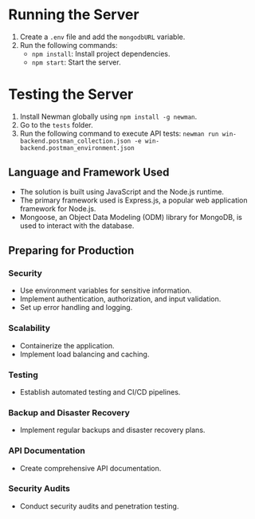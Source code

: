 # Running the Server
1. Create a `.env` file and add the `mongodbURL` variable.
2. Run the following commands:
   - `npm install`: Install project dependencies.
   - `npm start`: Start the server.

# Testing the Server
1. Install Newman globally using `npm install -g newman`.
2. Go to the `tests` folder.
3. Run the following command to execute API tests: `newman run win-backend.postman_collection.json -e win-backend.postman_environment.json`

## Language and Framework Used
- The solution is built using JavaScript and the Node.js runtime.
- The primary framework used is Express.js, a popular web application framework for Node.js.
- Mongoose, an Object Data Modeling (ODM) library for MongoDB, is used to interact with the database.

## Preparing for Production
### Security
- Use environment variables for sensitive information.
- Implement authentication, authorization, and input validation.
- Set up error handling and logging.

### Scalability
- Containerize the application.
- Implement load balancing and caching.

### Testing
- Establish automated testing and CI/CD pipelines.

### Backup and Disaster Recovery
- Implement regular backups and disaster recovery plans.

### API Documentation
- Create comprehensive API documentation.

### Security Audits
- Conduct security audits and penetration testing.


